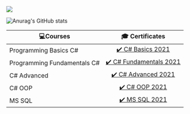 ![](https://komarev.com/ghpvc/?username=Simeonov-Stancho-github-username&label=Посетители)

![Anurag's GitHub stats](https://github-readme-stats.vercel.app/api?username=Simeonov-Stancho&theme=dark&show_icons=true)   



| 💻Courses  | 🎓 Certificates |
| ------------- | :-: |
| Programming Basics C# | [✔️ C# Basics 2021](https://softuni.bg/certificates/details/81546/cd2f5f17)  |
| Programming Fundamentals C# | [✔️ C# Fundamentals 2021](https://softuni.bg/certificates/details/86232/14d2e15d) |
| C# Advanced | [✔️ C# Advanced 2021](https://softuni.bg/certificates/details/90345/01e3dd2a)  |
|  C# OOP | [✔️ C# OOP 2021](https://softuni.bg/certificates/details/95788/f1f8bd05)  |
|  MS SQL | [✔️ MS SQL 2021](https://softuni.bg/certificates/details/97824/c2876cb4)  |
  
  
  
  
<!--
**Simeonov-Stancho/Simeonov-Stancho** is a ✨ _special_ ✨ repository because its `README.md` (this file) appears on your GitHub profile.

Here are some ideas to get you started:

- 🔭 I’m currently working on ...
- 🌱 I’m currently learning ...
- 👯 I’m looking to collaborate on ...
- 🤔 I’m looking for help with ...
- 💬 Ask me about ...
- 📫 How to reach me: ...
- 😄 Pronouns: ...
- ⚡ Fun fact: ...
<img src="Maniac.gif" width="500" height="200">
-->


